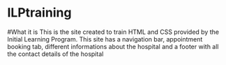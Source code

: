 # ILPtraining

#What it is
This is the site created to train HTML and CSS provided by the Initial Learning Program. This site has a navigation bar, appointment booking tab, different informations about the hospital and a footer with all the contact details of the hospital
